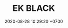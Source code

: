 ---
layout: teamCard
permalink: /team/:title.html
categories: LA2024JN
maincover: /assets/logos/BDLF.png
puntosLJMAYO24: 17
date: 2020-08-28 10:29:20 +0700
title: EK BLACK
route: /liga-johto
tag: johto042024
color: black
puntosLJ202404: 12
grupo: sur
background: '#F16C38'
cover: /assets/backCard.png
team: EK BLACK
ID: EK BLACK
puntos: 
pj: 
#PARTIDO 1
j1: RONDA 1
p1: DFS 
pp1: DFS 
bg1: rock
r1: 
rr1: 
pt1: 
pj1: 
#PARTIDO 2
j2: RONDA 2
p2: 
pp2: 
bg2: rock
r2: 
rr2: 
pt2: 
pj2: 
#PARTIDO 3
j3: RONDA 3
p3: 
pp3: 
bg3:
r3: 
rr3: 
pt3: 
pj3: 
#PARTIDO 4
j4: RONDA 4
p4: 
pp4: 
bg4: 
r4: 
rr4: 
pt4: 
pj4: 
#PARTIDO 5
j5: RONDA 5
p5: 
pp5: 
bg5: 
r5: 
rr5: 
pt5: 
pj5: 1
#PARTIDO 6
j6: RONDA 6
p6: 
pp6: 
bg6: 
r6: 
rr6: 
pt6: 
pj6: 
#PARTIDO 7
j7: RONDA 7
p7:  
pp7: 
bg7: 
r7: 
rr7: 
pt7: 
pj7: 
#PARTIDO 8
j8: RONDA 8
p8:  
pp8: 
bg8: 
rr8: 
r8: 
pt8: 
pj8: 
#PARTIDO 9
j9: RONDA 9
p9: 
pp9: 
bg9:
r9: 
rr9: 
pt9: 
pj9: 
#PARTIDO 10
j10: RONDA 10
p10: 
pp10:
bg10: 
r10: 
rr10: 
pt10: 
pj10: 
#PARTIDO 11
j11: RONDA 11
p11: 
pp11:
bg11: 
r11: 
rr11: 
pt11: 
pj11: 
stream: <i class="fa-brands fa-twitch text-white"></i>
dia: 25
hora: '21:10'
# pj: 11
# pt1: 1
# pt2: 3
# pt3: 2
# pt4: 3
# pt5: 0
# pt6: 3
# pt7: 0
# pt8: 1
# pt9: 0
# pt10: 1
# pt11: 3
# p1: ZODIAC
# r1: 2
# bg1: bg-warning
# rr1: 1
# pp1: DFS DMD
# p2: DFS DMD
# r2: 3
# rr2: 0
# bg2: bg-success
# pp2: MBO
# p3: DFS DMD
# r3: 2
# bg3: bg-info
# rr3: 1
# pp3: LAST BREATH
# p4:  DFS RUBY
# r4: 0
# bg4: bg-success
# rr4: 3
# pp4: DFS DMD
# p5:  no smite
# r5: 3
# bg5: bg-danger
# rr5: 0
# pp5: dfs dmd
# p6: jas
# r6: 0
# rr6: 3
# bg6: bg-success
# pp6: dfs dmd
# p7:  DFS DMD
# r7: 0
# rr7: 2
# bg7: bg-danger
# pp7: SOJ
# p8:  DFS DMD
# r8: 1
# bg8: bg-warning
# rr8: 2
# pp8: T. SATISFACTION
# p9:  DFS DMD
# r9: 0
# bg9: bg-danger
# rr9: 3
# pp9: S. VANGUARD
# p10:  HGO
# r10: 2
# rr10: 1
# bg10: bg-warning
# pp10: DFS DM
# p11: hg regios
# r11: 0
# rr11: 3
# bg11: bg-success
# pp11: dfs dmd
##torneos
rango: ACERO
bg: bg-johto 
torneo1: Lj my24
tps1: IN PROGRESS
tb1: card-johto
timg1: /assets/logos/LIGA-JOHTO.png
---